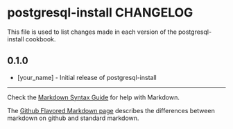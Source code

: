 postgresql-install CHANGELOG
============================

This file is used to list changes made in each version of the postgresql-install cookbook.

0.1.0
-----
- [your_name] - Initial release of postgresql-install

- - -
Check the [Markdown Syntax Guide](http://daringfireball.net/projects/markdown/syntax) for help with Markdown.

The [Github Flavored Markdown page](http://github.github.com/github-flavored-markdown/) describes the differences between markdown on github and standard markdown.
